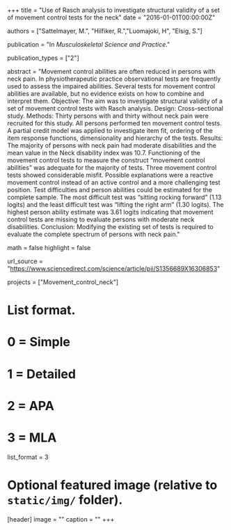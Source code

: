 +++
title = "Use of Rasch analysis to investigate structural validity of a set of movement control tests for the neck"
date = "2016-01-01T00:00:00Z"

authors = ["Sattelmayer, M.", "Hilfiker, R.","Luomajoki, H", "Elsig, S."]

publication = "In *Musculoskeletal Science and Practice*."

publication_types = ["2"]


abstract = "Movement control abilities are often reduced in persons with neck pain. In physiotherapeutic practice observational tests are frequently used to assess the impaired abilities. Several tests for movement control abilities are available, but no evidence exists on how to combine and interpret them. Objective: The aim was to investigate structural validity of a set of movement control tests with Rasch analysis. Design: Cross-sectional study. Methods: Thirty persons with and thirty without neck pain were recruited for this study. All persons performed ten movement control tests. A partial credit model was applied to investigate item fit, ordering of the item response functions, dimensionality and hierarchy of the tests. Results: The majority of persons with neck pain had moderate disabilities and the mean value in the Neck disability index was 10.7. Functioning of the movement control tests to measure the construct “movement control abilities” was adequate for the majority of tests. Three movement control tests showed considerable misfit. Possible explanations were a reactive movement control instead of an active control and a more challenging test position. Test difficulties and person abilities could be estimated for the complete sample. The most difficult test was “sitting rocking forward” (1.13 logits) and the least difficult test was “lifting the right arm” (1.30 logits). The highest person ability estimate was 3.61 logits indicating that movement control tests are missing to evaluate persons with moderate neck disabilities. Conclusion: Modifying the existing set of tests is required to evaluate the complete spectrum of persons with neck pain."

math = false
highlight = false

url_source = "https://www.sciencedirect.com/science/article/pii/S1356689X16306853"

projects = ["Movement_control_neck"]

# List format.
#   0 = Simple
#   1 = Detailed
#   2 = APA
#   3 = MLA
list_format = 3

# Optional featured image (relative to `static/img/` folder).
[header]
image = ""
caption = ""
+++
